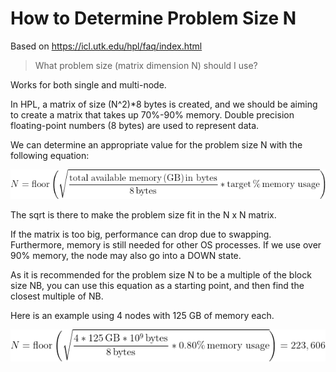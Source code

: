 # How to Determine Problem Size N

Based on <https://icl.utk.edu/hpl/faq/index.html>
> What problem size (matrix dimension N) should I use?

Works for both single and multi-node.

In HPL, a matrix of size (N^2)*8 bytes is created, and we should be aiming to create a matrix that takes up 70%-90% memory. Double precision floating-point numbers (8 bytes) are used to represent data.

We can determine an appropriate value for the problem size N with the following equation:

<!-- > sqrt((memory in GiB/8 bytes) * [percent memory to use]) -->

![N=floor(sqrt((memory in GiB/8 bytes) * [percent memory to use]))](../images/problemsize.png)

The sqrt is there to make the problem size fit in the N x N matrix.

If the matrix is too big, performance can drop due to swapping. Furthermore, memory is still needed for other OS processes. If we use over 90% memory, the node may also go into a DOWN state.

As it is recommended for the problem size N to be a multiple of the block size NB, you can use this equation as a starting point, and then find the closest multiple of NB.

Here is an example using 4 nodes with 125 GB of memory each.

![problem size example with 4 nodes and 125 GB memory each = 223606](../images/problemsize_example.png)
